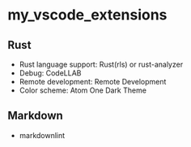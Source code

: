 # my_vscode_extensions

## Rust
- Rust language support: Rust(rls) or rust-analyzer
- Debug: CodeLLAB
- Remote development: Remote Development
- Color scheme: Atom One Dark Theme

## Markdown
- markdownlint